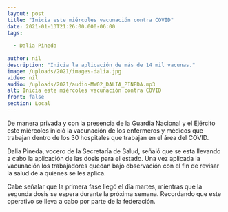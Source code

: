 ```yaml
---
layout: post
title: "Inicia este miércoles vacunación contra COVID"
date: 2021-01-13T21:26:00.000-06:00
tags:
  
  - Dalia Pineda
  
author: nil
description: "Inicia la aplicación de más de 14 mil vacunas."
image: /uploads/2021/images-dalia.jpg
video: nil
audio: /uploads/2021/audio-MW02_DALIA_PINEDA.mp3
alt: Inicia este miércoles vacunación contra COVID
front: false
section: Local
---
```


De manera privada y con la presencia de la Guardia Nacional y el Ejército este miércoles inició la vacunación de los enfermeros  y médicos que trabajan dentro de los 30 hospitales que trabajan en el área del COVID. 

Dalia Pineda, vocero de la Secretaría de Salud, señaló que se esta llevando a cabo la aplicación de las dosis para el estado. Una vez aplicada la vacunación los trabajadores quedan bajo observación con el fin de revisar la salud de a quienes se les aplica.

Cabe señalar que la primera fase llegó el día martes, mientras que la segunda dosis se espera durante la próxima semana. Recordando que este operativo se lleva a cabo por parte de la federación.